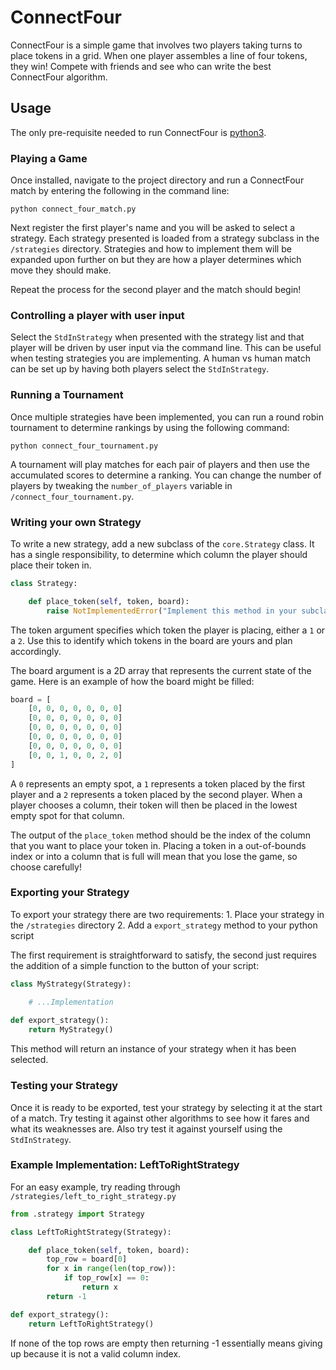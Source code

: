 # ConnectFour

ConnectFour is a simple game that involves two players taking turns to place tokens in a grid. When one player assembles a line of four tokens, they win! Compete with friends and see who can write the best ConnectFour algorithm.

## Usage

The only pre-requisite needed to run ConnectFour is [python3](https://www.python.org/downloads/).

### Playing a Game

Once installed, navigate to the project directory and run a ConnectFour match by entering the following in the command line:

```
python connect_four_match.py
```

Next register the first player's name and you will be asked to select a strategy. Each strategy presented is loaded from a strategy subclass in the `/strategies` directory. Strategies and how to implement them will be expanded upon further on but they are how a player determines which move they should make. 

Repeat the process for the second player and the match should begin!

### Controlling a player with user input

Select the `StdInStrategy` when presented with the strategy list and that player will be driven by user input via the command line. This can be useful when testing strategies you are implementing. A human vs human match can be set up by having both players select the `StdInStrategy`.

### Running a Tournament

Once multiple strategies have been implemented, you can run a round robin tournament to determine rankings by using the following command:

```
python connect_four_tournament.py
```

A tournament will play matches for each pair of players and then use the accumulated scores to determine a ranking. You can change the number of players by tweaking the `number_of_players` variable in `/connect_four_tournament.py`.

### Writing your own Strategy

To write a new strategy, add a new subclass of the `core.Strategy` class. It has a single responsibility, to determine which column the player should place their token in.
```python
class Strategy:

    def place_token(self, token, board):
        raise NotImplementedError("Implement this method in your subclass.")
```
The token argument specifies which token the player is placing, either a `1` or a `2`. Use this to identify which tokens in the board are yours and plan accordingly.

The board argument is a 2D array that represents the current state of the game. Here is an example of how the board might be filled:
```python
board = [
	[0, 0, 0, 0, 0, 0, 0]
	[0, 0, 0, 0, 0, 0, 0]
	[0, 0, 0, 0, 0, 0, 0]
	[0, 0, 0, 0, 0, 0, 0]
	[0, 0, 0, 0, 0, 0, 0]
	[0, 0, 1, 0, 0, 2, 0]
]
```
A `0` represents an empty spot, a `1` represents a token placed by the first player and a `2` represents a token placed by the second player. When a player chooses a column, their token will then be placed in the lowest empty spot for that column.

The output of the `place_token` method should be the index of the column that you want to place your token in. Placing a token in a out-of-bounds index or into a column that is full will mean that you lose the game, so choose carefully!

### Exporting your Strategy

To export your strategy there are two requirements:
	1. Place your strategy in the `/strategies` directory
	2. Add a `export_strategy` method to your python script

The first requirement is straightforward to satisfy, the second just requires the addition of a simple function to the button of your script:

```python
class MyStrategy(Strategy):

	# ...Implementation
	
def export_strategy():
    return MyStrategy()
```

This method will return an instance of your strategy when it has been selected.

### Testing your Strategy

Once it is ready to be exported, test your strategy by selecting it at the start of a match. Try testing it against other algorithms to see how it fares and what its weaknesses are. Also try test it against yourself using the `StdInStrategy`.

### Example Implementation: LeftToRightStrategy

For an easy example, try reading through `/strategies/left_to_right_strategy.py`
```python
from .strategy import Strategy

class LeftToRightStrategy(Strategy):

    def place_token(self, token, board):
        top_row = board[0]
        for x in range(len(top_row)):
            if top_row[x] == 0:
                return x
        return -1

def export_strategy():
    return LeftToRightStrategy()
```

If none of the top rows are empty then returning -1 essentially means giving up because it is not a valid column index.



